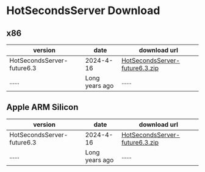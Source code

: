 # HotSecondsServer Download


## x86
| version | date |   download url |
| ------ | ------ |  ------| 
|HotSecondsServer-future6.3| 2024-4-16 | [HotSecondsServer-future6.3.zip](https://github.com/Liubsyy/HotSecondsIDEA/releases/download/future6/HotSecondsServer-future6.3.zip)
| ...... | Long years ago |  ...... | 

## Apple ARM Silicon
| version | date |   download url |
| ------ | ------ |  ------| 
|HotSecondsServer-future6.3| 2024-4-16 | [HotSecondsServer-future6.3.zip](https://github.com/Liubsyy/HotSecondsIDEA/releases/download/AppleARM-future6/HotSecondsServer-future6.3.zip)
| ...... | Long years ago |  ...... | 






